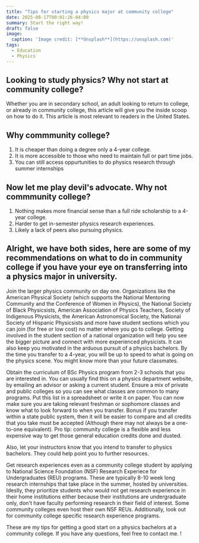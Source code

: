 ```yaml
---
title: "Tips for starting a physics major at community college"
date: 2025-08-17T00:01:26-04:00
summary: Start the right way!
draft: false
image:
  caption: 'Image credit: [**Unsplash**](https://unsplash.com)'
tags:
  - Education
  - Physics
---
```


## Looking to study physics? Why not start at community college?
Whether you are in secondary school, an adult looking to return to college, or already in community college, this article will give you the inside scoop on how to do it. This article is most relevant to readers in the United States.
## Why commmunity college?

  1. It is cheaper than doing a degree only a 4-year college.
  2. It is more accessible to those who need to maintain full or part time jobs.
  3. You can still access oppurtunities to do physics research through summer internships

## Now let me play devil's advocate. Why not commmunity college?

  1. Nothing makes more financial sense than a full ride scholarship to a 4-year college.
  2. Harder to get in-semester physics research experiences.
  3. Likely a lack of peers also pursuing physics.

## Alright, we have both sides, here are some of my recommendations on what to do in community college if you have your eye on transferring into a physics major in university.

Join the larger physics community on day one. Organizations like the American Physical Society (which supports the National Mentoring Community and the Conference of Women in Physics), the National Society of Black Physicsists, American Association of Physics Teachers, Society of Indigenous Physicists, the American Astronomical Society, the National Society of Hispanic Physicsists and more have student sections which you can join (for free or low cost) no matter where you go to college. Getting involved in the student section of a national organization will help you see the bigger picture and connect with more experienced physicists. It can also keep you motivated in the arduous pursuit of a physics bachelors. By the time you transfer to a 4-year, you will be up to speed to what is going on the physics scene. You might know more than your future classmates.


Obtain the curriculum of BSc Physics program from 2-3 schools that you are interested in. You can usually find this on a physics department website, by emailing an advisor or asking a current student. Ensure a mix of private and public colleges so you can see what classes are common to many programs. Put this list in a spreadsheet or write it on paper. You can now make sure you are taking relevant freshman or sophomore classes and know what to look forward to when you transfer. Bonus if you transfer within a state public system, then it will be easier to compare and all credits that you take must be accepted (Although there may not always be a one-to-one equivalent). Pro tip: community college is a flexible and less expensive way to get those general education credits done and dusted.

Also, let your instructors know that you intend to transfer to physics bachelors. They could help point you to further resources.

Get research experiences even as a community college student by applying to National Science Foundation (NSF) Research Experiece for Undergraduates (REU) programs. These are typically 8-10 week long research internships that take place in the summer, hosted by universities. Ideslly, they prioritize students who would not get research experience in their home institutions either because their institutions are undergraduate only, don't have faculty performing research in their field of interest. Some community colleges even host their own NSF REUs. Additionally, look out for community college specific research experience programs.

These are my tips for getting a good start on a physics bachelors at a community college. If you have any questions, feel free to contact me. !